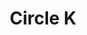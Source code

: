 ---
title: "Circle K"
url: /surprise/circle-k-grand-avenue-west-grand-avenue/
shop: Lebensmittel
---